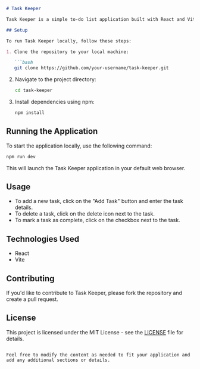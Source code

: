 ```markdown
# Task Keeper

Task Keeper is a simple to-do list application built with React and Vite. It allows users to add, delete, and manage their tasks.

## Setup

To run Task Keeper locally, follow these steps:

1. Clone the repository to your local machine:

   ```bash
   git clone https://github.com/your-username/task-keeper.git
   ```

2. Navigate to the project directory:

   ```bash
   cd task-keeper
   ```

3. Install dependencies using npm:

   ```bash
   npm install
   ```

## Running the Application

To start the application locally, use the following command:

```bash
npm run dev
```

This will launch the Task Keeper application in your default web browser.

## Usage

- To add a new task, click on the "Add Task" button and enter the task details.
- To delete a task, click on the delete icon next to the task.
- To mark a task as complete, click on the checkbox next to the task.

## Technologies Used

- React
- Vite

## Contributing

If you'd like to contribute to Task Keeper, please fork the repository and create a pull request.

## License

This project is licensed under the MIT License - see the [LICENSE](LICENSE) file for details.
```

Feel free to modify the content as needed to fit your application and add any additional sections or details.

